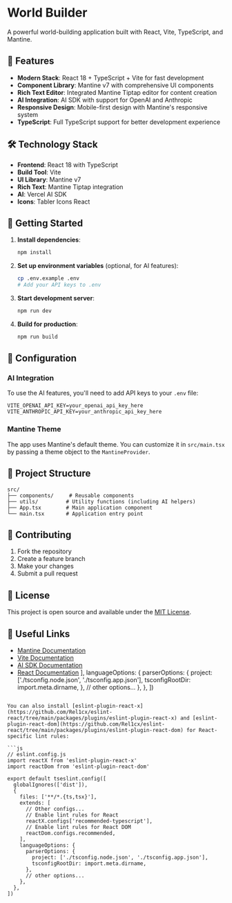 # World Builder

A powerful world-building application built with React, Vite, TypeScript, and Mantine.

## 🚀 Features

- **Modern Stack**: React 18 + TypeScript + Vite for fast development
- **Component Library**: Mantine v7 with comprehensive UI components
- **Rich Text Editor**: Integrated Mantine Tiptap editor for content creation
- **AI Integration**: AI SDK with support for OpenAI and Anthropic
- **Responsive Design**: Mobile-first design with Mantine's responsive system
- **TypeScript**: Full TypeScript support for better development experience

## 🛠️ Technology Stack

- **Frontend**: React 18 with TypeScript
- **Build Tool**: Vite
- **UI Library**: Mantine v7
- **Rich Text**: Mantine Tiptap integration
- **AI**: Vercel AI SDK
- **Icons**: Tabler Icons React

## 🏁 Getting Started

1. **Install dependencies**:
   ```bash
   npm install
   ```

2. **Set up environment variables** (optional, for AI features):
   ```bash
   cp .env.example .env
   # Add your API keys to .env
   ```

3. **Start development server**:
   ```bash
   npm run dev
   ```

4. **Build for production**:
   ```bash
   npm run build
   ```

## 🔧 Configuration

### AI Integration

To use the AI features, you'll need to add API keys to your `.env` file:

```env
VITE_OPENAI_API_KEY=your_openai_api_key_here
VITE_ANTHROPIC_API_KEY=your_anthropic_api_key_here
```

### Mantine Theme

The app uses Mantine's default theme. You can customize it in `src/main.tsx` by passing a theme object to the `MantineProvider`.

## 📁 Project Structure

```
src/
├── components/     # Reusable components
├── utils/         # Utility functions (including AI helpers)
├── App.tsx        # Main application component
└── main.tsx       # Application entry point
```

## 🤝 Contributing

1. Fork the repository
2. Create a feature branch
3. Make your changes
4. Submit a pull request

## 📝 License

This project is open source and available under the [MIT License](LICENSE).

## 🔗 Useful Links

- [Mantine Documentation](https://mantine.dev/)
- [Vite Documentation](https://vitejs.dev/)
- [AI SDK Documentation](https://sdk.vercel.ai/)
- [React Documentation](https://react.dev/)
    ],
    languageOptions: {
      parserOptions: {
        project: ['./tsconfig.node.json', './tsconfig.app.json'],
        tsconfigRootDir: import.meta.dirname,
      },
      // other options...
    },
  },
])
```

You can also install [eslint-plugin-react-x](https://github.com/Rel1cx/eslint-react/tree/main/packages/plugins/eslint-plugin-react-x) and [eslint-plugin-react-dom](https://github.com/Rel1cx/eslint-react/tree/main/packages/plugins/eslint-plugin-react-dom) for React-specific lint rules:

```js
// eslint.config.js
import reactX from 'eslint-plugin-react-x'
import reactDom from 'eslint-plugin-react-dom'

export default tseslint.config([
  globalIgnores(['dist']),
  {
    files: ['**/*.{ts,tsx}'],
    extends: [
      // Other configs...
      // Enable lint rules for React
      reactX.configs['recommended-typescript'],
      // Enable lint rules for React DOM
      reactDom.configs.recommended,
    ],
    languageOptions: {
      parserOptions: {
        project: ['./tsconfig.node.json', './tsconfig.app.json'],
        tsconfigRootDir: import.meta.dirname,
      },
      // other options...
    },
  },
])
```
